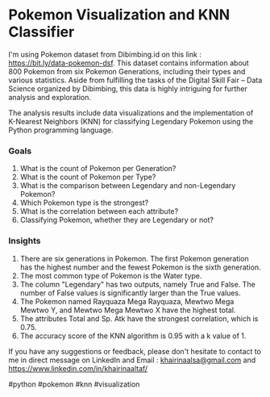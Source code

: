 # Pokemon Visualization and KNN Classifier
I'm using Pokemon dataset from Dibimbing.id on this link : https://bit.ly/data-pokemon-dsf. This dataset contains information about 800 Pokemon from six Pokemon Generations, including their types and various statistics. Aside from fulfilling the tasks of the Digital Skill Fair – Data Science organized by Dibimbing, this data is highly intriguing for further analysis and exploration.

The analysis results include data visualizations and the implementation of K-Nearest Neighbors (KNN) for classifying Legendary Pokemon using the Python programming language. 

### Goals
1. What is the count of Pokemon per Generation?
2. What is the count of Pokemon per Type?
3. What is the comparison between Legendary and non-Legendary Pokemon?
4. Which Pokemon type is the strongest?
5. What is the correlation between each attribute?
6. Classifying Pokemon, whether they are Legendary or not?

### Insights
1. There are six generations in Pokemon. The first Pokemon generation has the highest number and the fewest Pokemon is the sixth generation. 
2. The most common type of Pokemon is the Water type.
3. The column "Legendary" has two outputs, namely True and False. The number of False values is significantly larger than the True values.
4. The Pokemon named Rayquaza Mega Rayquaza, Mewtwo Mega Mewtwo Y, and Mewtwo Mega Mewtwo X have the highest total.
5. The attributes Total and Sp. Atk have the strongest correlation, which is 0.75.
7. The accuracy score of the KNN algorithm is 0.95 with a k value of 1.

If you have any suggestions or feedback, please don't hesitate to contact to me in direct message on LinkedIn and Email : khairinaalsa@gmail.com and https://www.linkedin.com/in/khairinaaltaf/

#python #pokemon #knn #visualization
